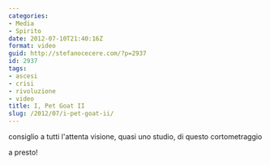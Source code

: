 ```yaml
---
categories:
- Media
- Spirito
date: 2012-07-10T21:40:16Z
format: video
guid: http://stefanocecere.com/?p=2937
id: 2937
tags:
- ascesi
- crisi
- rivoluzione
- video
title: I, Pet Goat II
slug: /2012/07/i-pet-goat-ii/
---
```


consiglio a tutti l'attenta visione, quasi uno studio, di questo cortometraggio

a presto!